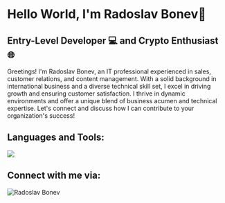 # Hello World, I'm Radoslav Bonev👋


## Entry-Level Developer 💻 and Crypto Enthusiast 🌐

Greetings! I'm Radoslav Bonev, an IT professional experienced in sales, customer relations, and content management. With a solid background in international business and a diverse technical skill set, I excel in driving growth and ensuring customer satisfaction. I thrive in dynamic environments and offer a unique blend of business acumen and technical expertise. Let's connect and discuss how I can contribute to your organization's success!
<br />


## Languages and Tools:
<a href="https://skillicons.dev">
   <img src="https://skillicons.dev/icons?i=sql,js,vscode,html,css,linux,discord" />
</a>


## Connect with me via:
<p align="left">
<a href="https://www.linkedin.com/in/radoslav-bonev/" target="blank"><img align="left" src="https://skillicons.dev/icons?i=linkedin" alt="Radoslav Bonev"/></a>
</p>

